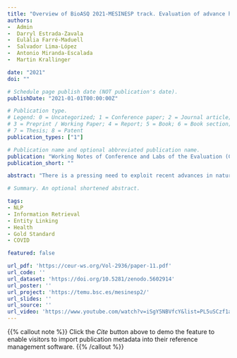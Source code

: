 ```yaml
---
title: "Overview of BioASQ 2021-MESINESP track. Evaluation of advance hierarchical classification techniques for scientific literature, patents and clinical trials"
authors:
-  Admin
-  Darryl Estrada-Zavala
-  Eulàlia Farré-Maduell
-  Salvador Lima-López
-  Antonio Miranda-Escalada
-  Martin Krallinger

date: "2021"
doi: ""

# Schedule page publish date (NOT publication's date).
publishDate: "2021-01-01T00:00:00Z"

# Publication type.
# Legend: 0 = Uncategorized; 1 = Conference paper; 2 = Journal article;
# 3 = Preprint / Working Paper; 4 = Report; 5 = Book; 6 = Book section;
# 7 = Thesis; 8 = Patent
publication_types: ["1"]

# Publication name and optional abbreviated publication name.
publication: "Working Notes of Conference and Labs of the Evaluation (CLEF) Forum"
publication_short: ""

abstract: "There is a pressing need to exploit recent advances in natural language processing technologies, in particular language models and deep learning approaches, to enable improved retrieval, classification and ultimately access to information contained in multiple, heterogeneous types of documents. This is particularly true for the field of biomedicine and clinical research, where medical experts and scientists need to carry out complex search queries against a variety of document collections, including literature, patents, clinical trials or other kind of content like EHRs. Indexing documents with structured controlled vocabularies used for semantic search engines and query expansion purposes is a critical task for enabling sophisticated user queries and even cross-language retrieval. Due to the complexity of the medical domain and the use of very large hierarchical indexing terminologies, implementing efficient automatic systems to aid manual indexing is extremely difficult. This paper provides a summary of the MESINESP task results on medical semantic indexing in Spanish (BioASQ/ CLEF 2021 Challenge). MESINESP was carried out in direct collaboration with literature content databases and medical indexing experts using the DeCS vocabulary, a similar resource as MeSH terms. Seven participating teams used advanced technologies including extreme multilabel classification and deep language models to solve this challenge which can be viewed as a multi-label classification problem. MESINESP resources, we have released a Gold Standard collection of 243,000 documents with a total of 2179 manual annotations divided in train, development and test subsets covering literature, patents as well as clinical trial summaries, under a cross-genre training and data labeling scenario. Manual indexing of the evaluation subsets was carried out by three independent experts using a specially developed indexing interface called ASIT. Additionally, we have published a collection of large-scale automatic semantic annotations based on NER systems of these documents with mentions of drugs/medications (170,000), symptoms (137,000), diseases (840,000) and clinical procedures (415,000). In addition to a summary of the used technologies by the teams, this paper shows that there was a clear improvement in terms of the best scoring systems when compared to previous efforts and there was also a clear time saving of up to 67% when using pre-indexing with these systems compared to manual indexing of documents. MESINESP corpus: https://doi.org/10.5281/zenodo.4612274"

# Summary. An optional shortened abstract.

tags:
- NLP
- Information Retrieval
- Entity Linking
- Health
- Gold Standard
- COVID

featured: false

url_pdf: 'https://ceur-ws.org/Vol-2936/paper-11.pdf'
url_code: ''
url_dataset: 'https://doi.org/10.5281/zenodo.5602914'
url_poster: ''
url_project: 'https://temu.bsc.es/mesinesp2/'
url_slides: ''
url_source: ''
url_video: 'https://www.youtube.com/watch?v=iSgY5NBVfcY&list=PL5uSCzf1azhCNKd8zhgD0rLwbhxGqF_wX'
---
```

{{% callout note %}}
Click the _Cite_ button above to demo the feature to enable visitors to import publication metadata into their reference management software.
{{% /callout %}}